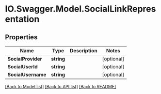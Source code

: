 # IO.Swagger.Model.SocialLinkRepresentation
## Properties

Name | Type | Description | Notes
------------ | ------------- | ------------- | -------------
**SocialProvider** | **string** |  | [optional] 
**SocialUserId** | **string** |  | [optional] 
**SocialUsername** | **string** |  | [optional] 

[[Back to Model list]](../README.md#documentation-for-models) [[Back to API list]](../README.md#documentation-for-api-endpoints) [[Back to README]](../README.md)

